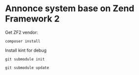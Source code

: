 Annonce system base on Zend Framework 2
=======================

Get ZF2 vendor:
    
    composer install
    
Install kint for debug
    
    git submodule init
       
    git submodule update
    